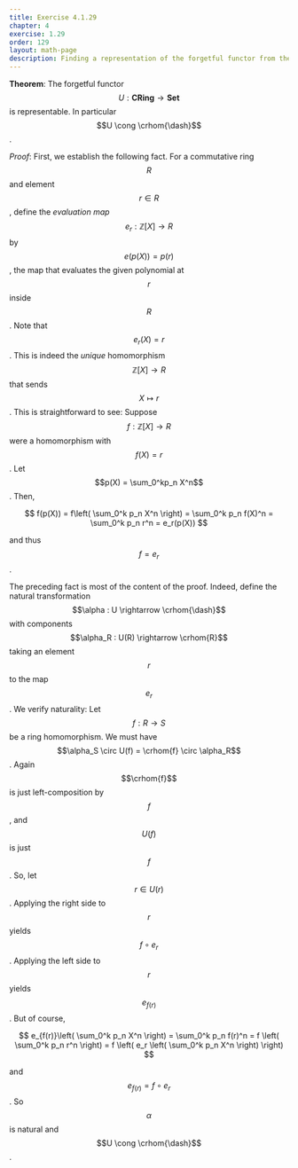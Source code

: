 ```yaml
---
title: Exercise 4.1.29
chapter: 4
exercise: 1.29
order: 129
layout: math-page
description: Finding a representation of the forgetful functor from the category of commutative rings
---
```


$$
\newcommand{\crhom}[1]{\mathbf{CRing}(\mathbb{Z}[X], #1)}
$$

**Theorem**:
The forgetful functor $$U : \mathbf{CRing} \rightarrow \mathbf{Set}$$ is representable.
In particular $$U \cong \crhom{\dash}$$.


*Proof*:
First, we establish the following fact.
For a commutative ring $$R$$ and element $$r \in R$$, define the *evaluation map* $$e_r : \mathbb{Z}[X] \rightarrow R$$ by $$e(p(X)) = p(r)$$, the map that evaluates the given polynomial at $$r$$ inside $$R$$.
Note that $$e_r(X) = r$$.
This is indeed the *unique* homomorphism $$\mathbb{Z}[X] \rightarrow R$$ that sends $$X \mapsto r$$.
This is straightforward to see:
Suppose $$f : \mathbb{Z}[X] \rightarrow R$$ were a homomorphism with $$f(X) = r$$.
Let $$p(X) = \sum_0^kp_n X^n$$.
Then,

$$
f(p(X)) = f\left( \sum_0^k p_n X^n \right) = \sum_0^k p_n f(X)^n = \sum_0^k p_n r^n = e_r(p(X))
$$

and thus $$f = e_r$$.

The preceding fact is most of the content of the proof.
Indeed, define the natural transformation $$\alpha : U \rightarrow \crhom{\dash}$$ with components $$\alpha_R : U(R) \rightarrow \crhom{R}$$ taking an element $$r$$ to the map $$e_r$$.
We verify naturality:
Let $$f : R \rightarrow S$$ be a ring homomorphism.
We must have $$\alpha_S \circ U(f) = \crhom{f} \circ \alpha_R$$.
Again $$\crhom{f}$$ is just left-composition by $$f$$, and $$U(f)$$ is just $$f$$.
So, let $$r \in U(r)$$.
Applying the right side to $$r$$ yields $$f \circ e_r$$.
Applying the left side to $$r$$ yields $$e_{f(r)}$$.
But of course,

$$
e_{f(r)}\left( \sum_0^k p_n X^n \right) = \sum_0^k p_n f(r)^n = f \left( \sum_0^k p_n r^n \right) = f \left( e_r \left( \sum_0^k p_n X^n \right) \right)
$$

and $$e_{f(r)} = f \circ e_r$$.
So $$\alpha$$ is natural and $$U \cong \crhom{\dash}$$.
